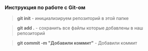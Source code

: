 ### Инструкция по работе с Git-ом

>**git init** - инициализируем репозиторий в этой папке

>**git add .** - сохранить все файлы которые добавлены в наш репозиторий

>**git commit -m "Добавили коммит"** - Добавили коммит